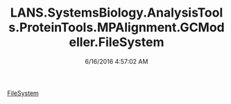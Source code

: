 ﻿---
title: LANS.SystemsBiology.AnalysisTools.ProteinTools.MPAlignment.GCModeller.FileSystem
date: 6/16/2016 4:57:02 AM
---

[FileSystem](T-LANS.SystemsBiology.AnalysisTools.ProteinTools.MPAlignment.GCModeller.FileSystem.FileSystem.html)
